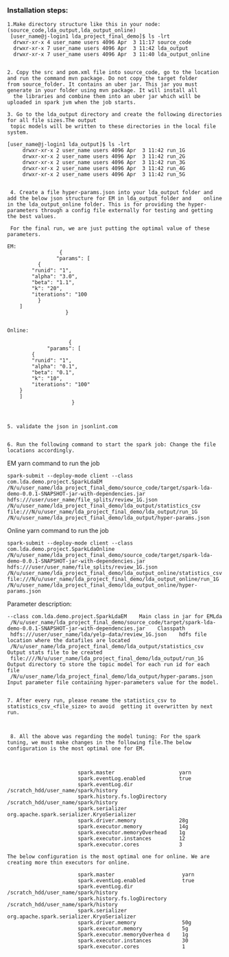 

### Installation steps:

    1.Make directory structure like this in your node: (source_code,lda_output,lda_output_online)
     [user_name@j-login1 lda_project_final_demo]$ ls -lrt
      drwxr-xr-x 4 user_name users 4096 Apr  3 11:17 source_code
      drwxr-xr-x 7 user_name users 4096 Apr  3 11:42 lda_output
      drwxr-xr-x 7 user_name users 4096 Apr  3 11:40 lda_output_online


    2. Copy the src and pom.xml file into source_code, go to the location and run the command mvn package. Do not copy the target folder      from source_folder. It contains an uber jar. This jar you must generate in your folder using mvn package. It will install all 
      the libraries and combine them into an uber jar which will be uploaded in spark jvm when the job starts.

    3. Go to the lda_output directory and create the following directories for all file sizes.The output 
     topic models will be written to these directories in the local file system.
                  
	[user_name@j-login1 lda_output]$ ls -lrt
         drwxr-xr-x 2 user_name users 4096 Apr  3 11:42 run_1G
         drwxr-xr-x 2 user_name users 4096 Apr  3 11:42 run_2G
         drwxr-xr-x 2 user_name users 4096 Apr  3 11:42 run_3G
         drwxr-xr-x 2 user_name users 4096 Apr  3 11:42 run_4G
         drwxr-xr-x 2 user_name users 4096 Apr  3 11:42 run_5G
				  
				  
     4. Create a file hyper-params.json into your lda_output folder and add the below json structure for EM in lda_output folder and    online in the lda_output_online folder. This is for providing the hyper-parameters through a config file externally for testing and getting the best values. 

     For the final run, we are just putting the optimal value of these parameters.

    EM:
                     {
	                "params": [
		      {
			"runid": "1",
			"alpha": "3.0",
			"beta": "1.1",
			"k": "20",
			"iterations": "100
		      }
		]
                       }


    Online:

                        {
	             "params": [
		    {
			"runid": "1",
			"alpha": "0.1",
			"beta": "0.1",
			"k": "10",
			"iterations": "100"
		}
		]
                         }



    5. validate the json in jsonlint.com


    6. Run the following command to start the spark job: Change the file locations accordingly.
                       
  EM yarn command to run the job
         
    spark-submit --deploy-mode client --class com.lda.demo.project.SparkLdaEM                                                 /N/u/user_name/lda_project_final_demo/source_code/target/spark-lda-demo-0.0.1-SNAPSHOT-jar-with-dependencies.jar hdfs:///user/user_name/file_splits/review_1G.json /N/u/user_name/lda_project_final_demo/lda_output/statistics_csv                       file:///N/u/user_name/lda_project_final_demo/lda_output/run_1G                                                                /N/u/user_name/lda_project_final_demo/lda_output/hyper-params.json
		 
		 
Online yarn command to run the job

    spark-submit --deploy-mode client --class com.lda.demo.project.SparkLdaOnline   /N/u/user_name/lda_project_final_demo/source_code/target/spark-lda-demo-0.0.1-SNAPSHOT-jar-with-dependencies.jar hdfs:///user/user_name/file_splits/review_1G.json /N/u/user_name/lda_project_final_demo/lda_output_online/statistics_csv file:///N/u/user_name/lda_project_final_demo/lda_output_online/run_1G /N/u/user_name/lda_project_final_demo/lda_output_online/hyper-params.json


Parameter description:

    --class com.lda.demo.project.SparkLdaEM    Main class in jar for EMLda
     /N/u/user_name/lda_project_final_demo/source_code/target/spark-lda-demo-0.0.1-SNAPSHOT-jar-with-dependencies.jar    Classpath
     hdfs:///user/user_name/lda/yelp-data/review_1G.json    hdfs file location where the datafiles are located
     /N/u/user_name/lda_project_final_demo/lda_output/statistics_csv    Output stats file to be created
     file:////N/u/user_name/lda_project_final_demo/lda_output/run_1G   Output directory to store the topic model for each run id for each  file
     /N/u/user_name/lda_project_final_demo/lda_output/hyper-params.json    Input parameter file containing hyper-parameters value for the model.


    7. After every run, please rename the statistics_csv to statistics_csv_<file_size> to avoid  getting it overwritten by next run.



     8. All the above was regarding the model tuning: For the spark tuning, we must make changes in the following file.The below  configuration is the most optimal one for EM.

                         

                           spark.master                     yarn
                           spark.eventLog.enabled           true
                           spark.eventLog.dir               /scratch_hdd/user_name/spark/history
                           spark.history.fs.logDirectory    /scratch_hdd/user_name/spark/history
                           spark.serializer                 org.apache.spark.serializer.KryoSerializer
                           spark.driver.memory              28g
                           spark.executor.memory            14g
                           spark.executor.memoryOverhead    1g
                           spark.executor.instances         12
                           spark.executor.cores             3

    The below configuration is the most optimal one for online. We are creating more thin executors for online.
                          
                           spark.master                      yarn
                           spark.eventLog.enabled            true
                           spark.eventLog.dir                /scratch_hdd/user_name/spark/history
                           spark.history.fs.logDirectory     /scratch_hdd/user_name/spark/history
                           spark.serializer                  org.apache.spark.serializer.KryoSerializer
                           spark.driver.memory               50g
                           spark.executor.memory             5g
                           Spark.executor.memoryOverhea d    1g
                           spark.executor.instances          30
                           spark.executor.cores              1


		 
		 

